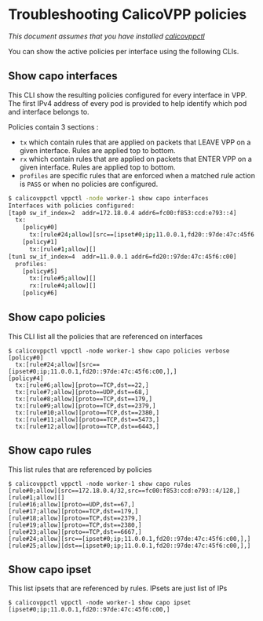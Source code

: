 # Troubleshooting CalicoVPP policies

*This document assumes that you have installed [calicovppctl](../install/calicovppctl.md)*

You can show the active policies per interface using the following CLIs.

## Show capo interfaces

This CLI show the resulting policies configured for every interface in VPP.
The first IPv4 address of every pod is provided to help identify which pod
and interface belongs to.

Policies contain 3 sections :

- ``tx`` which contain rules that are applied on packets that LEAVE VPP
on a given interface. Rules are applied top to bottom.
- ``rx`` which contain rules that are applied on packets that ENTER VPP
on a given interface. Rules are applied top to bottom.
- ``profiles`` are specific rules that are enforced when a matched rule action
is ``PASS`` or when no policies are configured.

````bash
$ calicovppctl vppctl -node worker-1 show capo interfaces
Interfaces with policies configured:
[tap0 sw_if_index=2  addr=172.18.0.4 addr6=fc00:f853:ccd:e793::4]
  tx:
    [policy#0]
      tx:[rule#24;allow][src==[ipset#0;ip;11.0.0.1,fd20::97de:47c:45f6:c00,],]
    [policy#1]
      tx:[rule#1;allow][]
[tun1 sw_if_index=4  addr=11.0.0.1 addr6=fd20::97de:47c:45f6:c00]
  profiles:
    [policy#5]
      tx:[rule#5;allow][]
      rx:[rule#4;allow][]
    [policy#6]
````

## Show capo policies

This CLI list all the policies that are referenced on interfaces

````console
$ calicovppctl vppctl -node worker-1 show capo policies verbose
[policy#0]
  tx:[rule#24;allow][src==[ipset#0;ip;11.0.0.1,fd20::97de:47c:45f6:c00,],]
[policy#4]
  tx:[rule#6;allow][proto==TCP,dst==22,]
  tx:[rule#7;allow][proto==UDP,dst==68,]
  tx:[rule#8;allow][proto==TCP,dst==179,]
  tx:[rule#9;allow][proto==TCP,dst==2379,]
  tx:[rule#10;allow][proto==TCP,dst==2380,]
  tx:[rule#11;allow][proto==TCP,dst==5473,]
  tx:[rule#12;allow][proto==TCP,dst==6443,]
````

## Show capo rules

This list rules that are referenced by policies

````console
$ calicovppctl vppctl -node worker-1 show capo rules
[rule#0;allow][src==172.18.0.4/32,src==fc00:f853:ccd:e793::4/128,]
[rule#1;allow][]
[rule#16;allow][proto==UDP,dst==67,]
[rule#17;allow][proto==TCP,dst==179,]
[rule#18;allow][proto==TCP,dst==2379,]
[rule#19;allow][proto==TCP,dst==2380,]
[rule#23;allow][proto==TCP,dst==6667,]
[rule#24;allow][src==[ipset#0;ip;11.0.0.1,fd20::97de:47c:45f6:c00,],]
[rule#25;allow][dst==[ipset#0;ip;11.0.0.1,fd20::97de:47c:45f6:c00,],]
````

## Show capo ipset

This list ipsets that are referenced by rules. IPsets are just list of IPs

````console
$ calicovppctl vppctl -node worker-1 show capo ipset
[ipset#0;ip;11.0.0.1,fd20::97de:47c:45f6:c00,]
````
